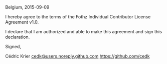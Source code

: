 Belgium, 2015-09-09

I hereby agree to the terms of the Fothz Individual Contributor License
Agreement v1.0.

I declare that I am authorized and able to make this agreement and sign this
declaration.

Signed,

Cédric Krier cedk@users.noreply.github.com https://github.com/cedk
